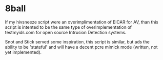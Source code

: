 8ball
=====

If my hivsneeze script were an overimplimentation of EICAR for AV, than this script is intented to be the same type of overimplementation of testmyids.com for open source Intrusion Detection systems.

Snot and Stick served some inspiration, this script is similar, but ads the ability to be 'stateful' and will have a decent pcre mimick mode (written, not yet implemented).
